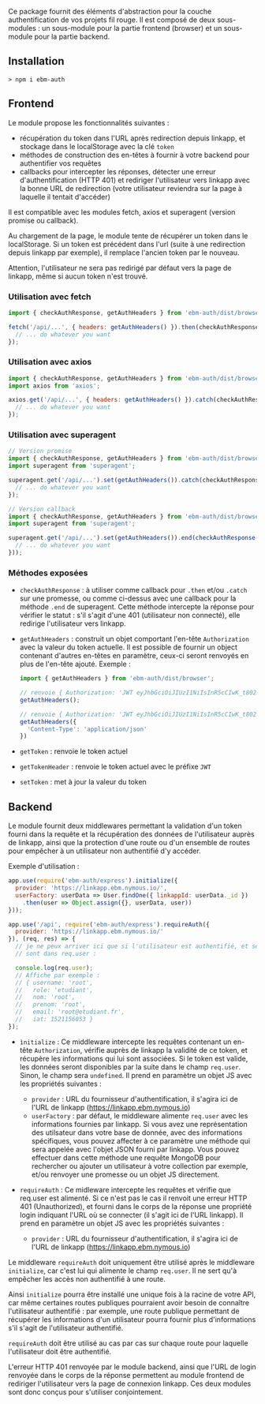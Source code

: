Ce package fournit des éléments d'abstraction pour la couche authentification de vos projets fil rouge. Il est composé de deux sous-modules : un sous-module pour la partie frontend (browser) et un sous-module pour la partie backend.

## Installation

```
> npm i ebm-auth
```

## Frontend

Le module propose les fonctionnalités suivantes :
- récupération du token dans l'URL après redirection depuis linkapp, et stockage dans le localStorage avec la clé `token`
- méthodes de construction des en-têtes à fournir à votre backend pour authentifier vos requêtes
- callbacks pour intercepter les réponses, détecter une erreur d'authentification (HTTP 401) et rediriger l'utilisateur vers linkapp avec la bonne URL de redirection (votre utilisateur reviendra sur la page à laquelle il tentait d'accéder)

Il est compatible avec les modules fetch, axios et superagent (version promise ou callback).

Au chargement de la page, le module tente de récupérer un token dans le localStorage. Si un token est précédent dans l'url (suite à une redirection depuis linkapp par exemple), il remplace l'ancien token par le nouveau.

Attention, l'utilisateur ne sera pas redirigé par défaut vers la page de linkapp, même si aucun token n'est trouvé.

### Utilisation avec fetch

```js
import { checkAuthResponse, getAuthHeaders } from 'ebm-auth/dist/browser';

fetch('/api/...', { headers: getAuthHeaders() }).then(checkAuthResponse).then(res => {
  // ... do whatever you want
});
```

### Utilisation avec axios

```js
import { checkAuthResponse, getAuthHeaders } from 'ebm-auth/dist/browser';
import axios from 'axios';

axios.get('/api/...', { headers: getAuthHeaders() }).catch(checkAuthResponse).then(res => {
  // ... do whatever you want
});
```

### Utilisation avec superagent

```js
// Version promise
import { checkAuthResponse, getAuthHeaders } from 'ebm-auth/dist/browser';
import superagent from 'superagent';

superagent.get('/api/...').set(getAuthHeaders()).catch(checkAuthResponse).then(response => {
  // ... do whatever you want
});
```

```js
// Version callback
import { checkAuthResponse, getAuthHeaders } from 'ebm-auth/dist/browser';
import superagent from 'superagent';

superagent.get('/api/...').set(getAuthHeaders()).end(checkAuthResponse((err, response) => {
  // ... do whatever you want
}));
```

### Méthodes exposées

- `checkAuthResponse` : à utiliser comme callback pour `.then` et/ou `.catch` sur une promesse, ou comme ci-dessus avec une callback pour la méthode `.end` de superagent. Cette méthode intercepte la réponse pour vérifier le statut : s'il s'agit d'une 401 (utilisateur non connecté), elle redirige l'utilisateur vers linkapp.

- `getAuthHeaders` : construit un objet comportant l'en-tête `Authorization` avec la valeur du token actuelle. Il est possible de fournir un object contenant d'autres en-têtes en paramètre, ceux-ci seront renvoyés en plus de l'en-tête ajouté. Exemple :
  ```js
  import { getAuthHeaders } from 'ebm-auth/dist/browser';

  // renvoie { Authorization: 'JWT eyJhbGciOiJIUzI1NiIsInR5cCIwK_t802LJxkUN4T1E3jbMMA' }
  getAuthHeaders();

  // renvoie { Authorization: 'JWT eyJhbGciOiJIUzI1NiIsInR5cCIwK_t802LJxkUN4T1E3jbMMA', 'Content-Type': 'application/json' }
  getAuthHeaders({
    'Content-Type': 'application/json'
  })
  ```

- `getToken` : renvoie le token actuel

- `getTokenHeader` : renvoie le token actuel avec le préfixe `JWT`

- `setToken` : met à jour la valeur du token


## Backend

Le module fournit deux middlewares permettant la validation d'un token fourni dans la requête et la récupération des données de l'utilisateur auprès de linkapp, ainsi que la protection d'une route ou d'un ensemble de routes pour empêcher à un utilisateur non authentifié d'y accéder.

Exemple d'utilisation :

```js
app.use(require('ebm-auth/express').initialize({
  provider: 'https://linkapp.ebm.nymous.io/',
  userFactory: userData => User.findOne({ linkappId: userData._id })
    .then(user => Object.assign({}, userData, user))
}));

app.use('/api', require('ebm-auth/express').requireAuth({
  provider: 'https://linkapp.ebm.nymous.io/'
}), (req, res) => {
  // je ne peux arriver ici que si l'utilisateur est authentifié, et ses données
  // sont dans req.user :

  console.log(req.user);
  // Affiche par exemple :
  // { username: 'root',
  //   role: 'etudiant',
  //   nom: 'root',
  //   prenom: 'root',
  //   email: 'root@etudiant.fr',
  //   iat: 1521156053 }
});
```

- `ìnitialize` : 
  Ce middleware intercepte les requêtes contenant un en-tête `Authorization`, vérifie auprès de linkapp la validité de ce token, et récupère les informations qui lui sont associées. Si le token est valide, les données seront disponibles par la suite dans le champ `req.user`. Sinon, le champ sera `undefined`. Il prend en paramètre un objet JS avec les propriétés suivantes :
  - `provider` : URL du fournisseur d'authentification, il s'agira ici de l'URL de linkapp (https://linkapp.ebm.nymous.io)
  - `userFactory` : par défaut, le middleware alimente `req.user` avec les informations fournies par linkapp. Si vous avez une représentation des utilsateur dans votre base de donnée, avec des informations spécifiques, vous pouvez affecter à ce paramètre une méthode qui sera appelée avec l'objet JSON fourni par linkapp. Vous pouvez effectuer dans cette méthode une requête MongoDB pour rechercher ou ajouter un utilisateur à votre collection par exemple, et/ou renvoyer une promesse ou un objet JS directement.

- `requireAuth` : Ce midleware intercepte les requêtes et vérifie que req.user est alimenté. Si ce n'est pas le cas il renvoit une erreur HTTP 401 (Unauthorized), et fourni dans le corps de la réponse une propriété login indiquant l'URL où se connecter (il s'agit ici de l'URL linkapp). Il prend en paramètre un objet JS avec les propriétés suivantes :
  - `provider` : URL du fournisseur d'authentification, il s'agira ici de l'URL de linkapp (https://linkapp.ebm.nymous.io)

Le middleware `requireAuth` doit uniquement être utilisé après le middleware `initialize`, car c'est lui qui alimente le champ `req.user`. Il ne sert qu'à empêcher les accès non authentifié à une route.

Ainsi `initialize` pourra être installé une unique fois à la racine de votre API, car même certaines routes publiques pourraient avoir besoin de connaître l'utilisateur authentifié : par exemple, une route publique permettant de récupérer les informations d'un utilisateur pourra fournir plus d'informations s'il s'agit de l'utilisateur authentifié.

`requireAuth` doit être utilisé au cas par cas sur chaque route pour laquelle l'utilisateur doit être authentifié.

L'erreur HTTP 401 renvoyée par le module backend, ainsi que l'URL de login renvoyée dans le corps de la réponse permettent au module frontend de rediriger l'utilisateur vers la page de connexion linkapp. Ces deux modules sont donc conçus pour s'utiliser conjointement.
